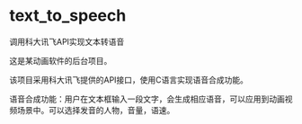 # text_to_speech
调用科大讯飞API实现文本转语音

这是某动画软件的后台项目。

该项目采用科大讯飞提供的API接口，使用C语言实现语音合成功能。    

语音合成功能：用户在文本框输入一段文字，会生成相应语音，可以应用到动画视频场景中。可以选择发音的人物，音量，语速。

